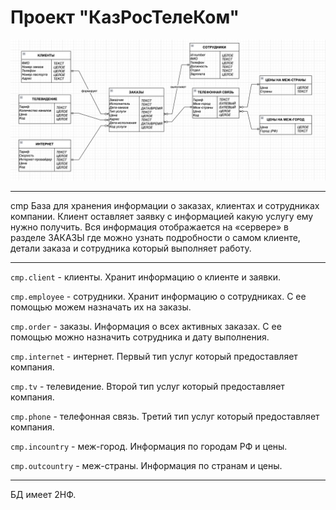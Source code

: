 # Проект "КазРосТелеКом"

![logical-model](/docs/logical-model.png)

---
сmp
База для хранения информации о заказах, клиентах и сотрудниках компании.
Клиент оставляет заявку с информацией какую услугу ему нужно получить. Вся информация отображается на «сервере» в разделе ЗАКАЗЫ где можно узнать подробности о самом клиенте, детали заказа и сотрудника который выполняет работу.

---

`cmp.client` - клиенты.
Хранит информацию о клиенте и заявки.

`cmp.employee` - сотрудники.
Хранит информацию о сотрудниках. С ее помощью можем назначать их на заказы.

`cmp.order` - заказы.
Информация о всех активных заказах. С ее помощью можно назначить сотрудника и дату выполнения.

`cmp.internet` - интернет.
Первый тип услуг который предоставляет компания.

`cmp.tv` - телевидение.
Второй тип услуг который предоставляет компания.

`cmp.phone` - телефонная связь.
Третий тип услуг который предоставляет компания.

`cmp.incountry` - меж-город.
Информация по городам РФ и цены.

`cmp.outcountry` - меж-страны.
Информация по странам и цены.

---

БД имеет 2НФ.
